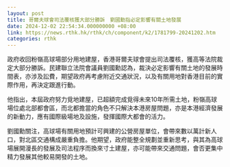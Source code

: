 ```yaml
---
layout: post
title: 哥爾夫球會司法覆核獲大部分勝訴　劉國勳指必定影響有關土地發展
date: 2024-12-02 22:54:34.000000000 +08:00
link: https://news.rthk.hk/rthk/ch/component/k2/1781799-20241202.htm
categories: rthk
---
```


政府收回粉嶺高球場部分用地建屋，香港哥爾夫球會提出司法覆核，獲高等法院裁定大部分勝訴。民建聯立法院會議員劉國勳認為，裁決必定影響有關土地的發展時間表，亦涉及訟費，期望政府再考慮附近交通狀況，以及有關用地對香港目前的實際作用，再決定跟進行動。

他指出，本屆政府努力覓地建屋，已超額完成覓得未來10年所需土地，粉嶺高球場位處北部都會區，而北都擔當的角色不只解決本港房屋問題，亦是本港經濟發展的新動力，應有國際級場地及設施，發揮國際大都會的活力。

劉國勳關注，高球場有關用地預計可興建的公營房屋單位，會帶來數以萬計新人口，對北區交通構成嚴重負擔。他期望，政府能整全規劃並重新思考，與其為高球場展開漫長的發展及司法程序而換來寸土建屋，亦可能帶來交通問題，會否更集中精力發展其他較易開發的土地。

